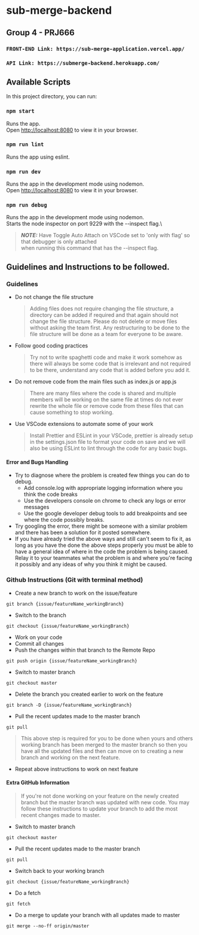 # sub-merge-backend

## Group 4 - PRJ666

### `FRONT-END Link: https://sub-merge-application.vercel.app/`

### `API Link: https://submerge-backend.herokuapp.com/`

## Available Scripts

In this project directory, you can run:

### `npm start`

Runs the app.\
Open [http://localhost:8080](http://localhost:8080) to view it in your browser.

### `npm run lint`

Runs the app using eslint.

### `npm run dev`

Runs the app in the development mode using nodemon.\
Open [http://localhost:8080](http://localhost:8080) to view it in your browser.

### `npm run debug`

Runs the app in the development mode using nodemon.\
Starts the node inspector on port 9229 with the --inspect flag.\

> **_NOTE:_** Have Toggle Auto Attach on VSCode set to 'only with flag' so that debugger is only attached\
> when running this command that has the --inspect flag.

## Guidelines and Instructions to be followed.

### Guidelines

- Do not change the file structure

  > Adding files does not require changing the file structure, a directory can be added if required and that again should not change the file structure. Please do not delete or move files without asking the team first. Any restructuring to be done to the file structure will be done as a team for everyone to be aware.

- Follow good coding practices

  > Try not to write spaghetti code and make it work somehow as there will always be some code that is irrelevant and not required to be there, understand any code that is added before you add it.

- Do not remove code from the main files such as index.js or app.js

  > There are many files where the code is shared and multiple members will be working on the same file at times do not ever rewrite the whole file or remove code from these files that can cause something to stop working.

- Use VSCode extensions to automate some of your work
  > Install Prettier and ESLint in your VSCode, prettier is already setup in the settings.json file to format your code on save and we will also be using ESLint to lint through the code for any basic bugs.

#### Error and Bugs Handling

- Try to diagnose where the problem is created few things you can do to debug.
  - Add console.log with appropriate logging information where you think the code breaks
  - Use the developers console on chrome to check any logs or error messages
  - Use the google developer debug tools to add breakpoints and see where the code possibly breaks.
- Try googling the error, there might be someone with a similar problem and there has been a solution for it posted somewhere.
- If you have already tried the above ways and still can't seem to fix it, as long as you have the done the above steps properly you must be able to have a general idea of where in the code the problem is being caused. Relay it to your teammates what the problem is and where you're facing it possibly and any ideas of why you think it might be caused.

### Github Instructions (Git with terminal method)

- Create a new branch to work on the issue/feature

```
git branch {issue/featureName_workingBranch}
```

- Switch to the branch

```
git checkout {issue/featureName_workingBranch}
```

- Work on your code
- Commit all changes
- Push the changes within that branch to the Remote Repo

```
git push origin {issue/featureName_workingBranch}
```

- Switch to master branch

```
git checkout master
```

- Delete the branch you created earlier to work on the feature

```
git branch -D {issue/featureName_workingBranch}
```

- Pull the recent updates made to the master branch

```
git pull
```

> This above step is required for you to be done when yours and others working branch has been merged to the master branch so then you have all the updated files and then can move on to creating a new branch and working on the next feature.

- Repeat above instructions to work on next feature

#### Extra GitHub Information

> If you're not done working on your feature on the newly created branch but the master branch was updated with new code. You may follow these instructions to update your branch to add the most recent changes made to master.

- Switch to master branch

```
git checkout master
```

- Pull the recent updates made to the master branch

```
git pull
```

- Switch back to your working branch

```
git checkout {issue/featureName_workingBranch}
```

- Do a fetch

```
git fetch
```

- Do a merge to update your branch with all updates made to master

```
git merge --no-ff origin/master
```
